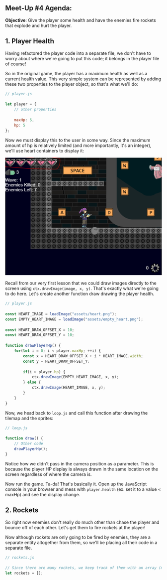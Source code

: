 ## Meet-Up #4 Agenda:

**Objective**: Give the player some health and have the enemies fire rockets that explode and hurt the player.

## 1. Player Health
Having refactored the player code into a separate file, we don't have to worry about where we're going to put this code; it belongs in the player file of course!

So in the original game, the player has a maximum health as well as a current health value.
This very simple system can be represented by adding these two properties to the player object, so that's what we'll do:

```js
// player.js

let player = {
    // other properties
    
    maxHp: 5,
    hp: 5
};
```

Now we must display this to the user in some way. Since the maximum amount of hp is relatively limited (and more importantly, it's an integer), we'll use heart containers to display it:

![Alt text](hp_bar.png?raw=true "Health")

Recall from our very first lesson that we could draw images directly to the screen using `ctx.drawImage(image, x, y)`. That's exactly what we're going to do here. Let's create another function draw drawing the player health.

```js
// player.js

const HEART_IMAGE = loadImage("assets/heart.png");
const EMPTY_HEART_IMAGE = loadImage("assets/empty_heart.png");

const HEART_DRAW_OFFSET_X = 10;
const HEART_DRAW_OFFSET_Y = 10;

function drawPlayerHp() {
    for(let i = 0; i < player.maxHp; ++i) {
        const x = HEART_DRAW_OFFSET_X + i * HEART_IMAGE.width;
        const y = HEART_DRAW_OFFSET_Y;

        if(i > player.hp) {
            ctx.drawImage(EMPTY_HEART_IMAGE, x, y);
        } else {
            ctx.drawImage(HEART_IMAGE, x, y);
        }
    }
}
```

Now, we head back to `loop.js` and call this function after drawing the tilemap and the sprites:

```js
// loop.js

function draw() {
    // Other code
    drawPlayerHp();
}
```

Notice how we didn't pass in the camera position as a parameter. This is because the player HP display is always drawn in the same location on the screen regardless of where the camera is.

Now run the game. Ta-da! That's basically it. Open up the JavaScript console in your browser and mess with `player.health` (ex. set it to a value < maxHp) and see the display change.

## 2. Rockets
So right now enemies don't really do much other than chase the player and bounce off of each other. Let's get them to fire rockets at the player! 

Now although rockets are only going to be fired by enemies, they are a separate entity altogether from them, so we'll be placing all their code in a separate file.

```js
// rockets.js

// Since there are many rockets, we keep track of them with an array (much like enemies)
let rockets = [];
```

